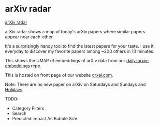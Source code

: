# arXiv radar

[arXiv radar](https://www.orxai.com)

arXiv radar shows a map of today's arXiv papers where
similar papers appear near each-other.

It's a surprisingly handy tool to find the latest
papers for your taste. I use it everyday to discover
my favorite papers among ~200 others in 10 minutes.

This shows the UMAP of embeddings of arXiv data from our
[daily-arxiv-embeddings](https://github.com/orxaicom/daily-arxiv-embeddings)
repo.

This is hosted on front page of our website
[orxai.com](https://www.orxai.com).

Note: There are no new paper on arXiv on Saturdays and Sundays and
[Holidays](https://info.arxiv.org/help/availability.html).

TODO:
* Category Filters
* Search
* Predicted Impact As Bubble Size
